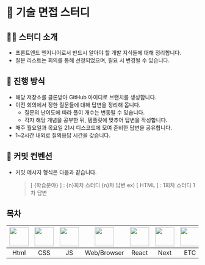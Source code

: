 # 🔨 기술 면접 스터디

## 💁‍♀️ 스터디 소개

- 프론트엔드 엔지니어로서 반드시 알아야 할 개발 지식들에 대해 정리합니다.
- 질문 리스트는 회의를 통해 선정되었으며, 필요 시 변경될 수 있습니다.

## 📖 진행 방식

- 해당 저장소를 클론받아 GitHub 아이디로 브랜치를 생성합니다.
- 이전 회의에서 정한 질문들에 대해 답변을 정리해 옵니다.
  - 질문의 난이도에 따라 풀이 개수는 변동될 수 있습니다.
  - 각자 해당 개념을 공부한 뒤, 템플릿에 맞추어 답변을 작성합니다.
- 매주 월요일과 목요일 21시 디스코드에 모여 준비한 답변을 공유합니다.
- 1~2시간 내외로 질의응답 시간을 갖습니다.

## 💬 커밋 컨벤션

- 커밋 메시지 형식은 다음과 같습니다.
  > [ {학습분야} ] : {n}회차 스터디 {n}차 답변
  > ex) [ HTML ] : 1회차 스터디 1차 답변

## 목차

| <img src="https://noticon-static.tammolo.com/dgggcrkxq/image/upload/v1566995514/noticon/jufppyr8htislboas4ve.png" width="50" height="50"> | <img src="https://noticon-static.tammolo.com/dgggcrkxq/image/upload/v1678672480/noticon/qblxu9uo0uuitucuzhjy.png" width="50" height="50"> | <img src="https://noticon-static.tammolo.com/dgggcrkxq/image/upload/v1570946287/noticon/qgdiv5ctkcneujidjuv1.png" width="50" height="50"> | <img src="https://noticon-static.tammolo.com/dgggcrkxq/image/upload/v1590043914/noticon/xe5nasyjil6mn6vk8c4s.png" width="50" height="50"> | <img src="https://noticon-static.tammolo.com/dgggcrkxq/image/upload/v1566557331/noticon/d5hqar2idkoefh6fjtpu.png" width="50" height="50"> | <img src="https://noticon-static.tammolo.com/dgggcrkxq/image/upload/v1566879300/noticon/fvty9lnsbjol5lq9u3by.svg" width="50" height="50"> | <img src="https://noticon-static.tammolo.com/dgggcrkxq/image/upload/v1575060204/noticon/mwrtauxrrpjdty7hgohx.svg" width="50" height="50"> | <img src="https://noticon-static.tammolo.com/dgggcrkxq/image/upload/v1566913457/noticon/eh4d0dnic4n1neth3fui.png" width="50" height="50"> | <img src="https://noticon-static.tammolo.com/dgggcrkxq/image/upload/v1570008254/noticon/loyafv0gqkk2xrc2dtpn.png" width="50" height="50"> |
| :---------------------------------------------------------------------------------------------------------------------------------------: | :---------------------------------------------------------------------------------------------------------------------------------------: | :---------------------------------------------------------------------------------------------------------------------------------------: | :---------------------------------------------------------------------------------------------------------------------------------------: | :---------------------------------------------------------------------------------------------------------------------------------------: | :---------------------------------------------------------------------------------------------------------------------------------------: | :---------------------------------------------------------------------------------------------------------------------------------------: | :---------------------------------------------------------------------------------------------------------------------------------------: | :---------------------------------------------------------------------------------------------------------------------------------------: |
|                                                                   Html                                                                    |                                                                    CSS                                                                    |                                                                    JS                                                                     |                                                                Web/Browser                                                                |                                                                   React                                                                   |                                                                   Next                                                                    |                                                                    ETC                                                                    |                                                                    TS                                                                     |                                                                  Network                                                                  |
